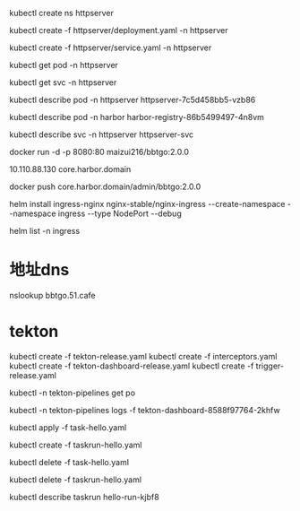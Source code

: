  kubectl create ns httpserver

 kubectl create -f httpserver/deployment.yaml -n httpserver

kubectl create -f httpserver/service.yaml -n httpserver

 kubectl get pod -n httpserver


 kubectl get svc -n httpserver


kubectl describe pod -n httpserver httpserver-7c5d458bb5-vzb86

kubectl describe pod -n harbor harbor-registry-86b5499497-4n8vm

kubectl describe svc -n httpserver httpserver-svc

docker run -d -p 8080:80 maizui216/bbtgo:2.0.0

10.110.88.130 core.harbor.domain

 docker push  core.harbor.domain/admin/bbtgo:2.0.0

helm install ingress-nginx nginx-stable/nginx-ingress --create-namespace --namespace ingress --type NodePort --debug

helm list -n ingress

# 地址dns
nslookup bbtgo.51.cafe


# tekton

kubectl create -f tekton-release.yaml
kubectl create -f interceptors.yaml
kubectl create -f  tekton-dashboard-release.yaml
kubectl create -f trigger-release.yaml


kubectl -n tekton-pipelines get po

 kubectl -n tekton-pipelines logs -f tekton-dashboard-8588f97764-2khfw

kubectl apply -f task-hello.yaml

kubectl create -f taskrun-hello.yaml

kubectl delete -f task-hello.yaml

kubectl delete -f taskrun-hello.yaml


kubectl describe taskrun hello-run-kjbf8